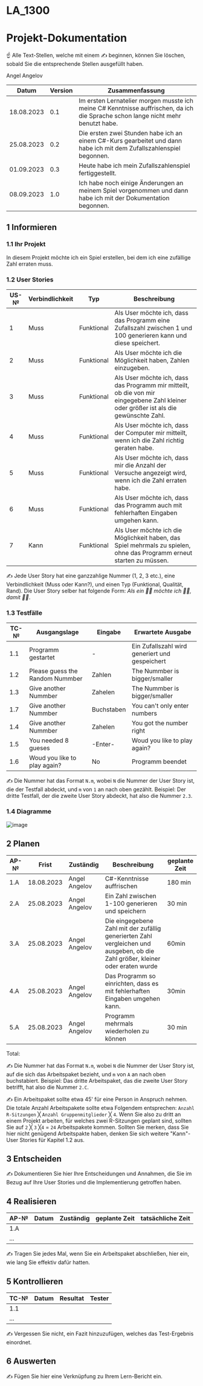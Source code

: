 # LA_1300
# Projekt-Dokumentation

☝️ Alle Text-Stellen, welche mit einem ✍️ beginnen, können Sie löschen, sobald Sie die entsprechende Stellen ausgefüllt haben.

Angel Angelov 

| Datum | Version | Zusammenfassung                                              |
| ----- | ------- | ------------------------------------------------------------ |
| 18.08.2023 | 0.1  | Im ersten Lernatelier morgen musste ich meine C# Kenntnisse auffrischen, da ich die Sprache schon lange nicht mehr benutzt habe. |
| 25.08.2023 | 0.2  | Die ersten zwei Stunden habe ich an einem C#-Kurs gearbeitet und dann habe ich mit dem Zufallszahlenspiel begonnen.              |
| 01.09.2023 | 0.3  | Heute habe ich mein Zufallszahlenspiel fertiggestellt.                                                                          |
| 08.09.2023 | 1.0  | Ich habe noch einige Änderungen an meinem Spiel vorgenommen und dann habe ich mit der Dokumentation begonnen.
## 1 Informieren

### 1.1 Ihr Projekt

In diesem Projekt möchte ich ein Spiel erstellen, bei dem ich eine zufällige Zahl erraten muss.

### 1.2 User Stories

| US-№ | Verbindlichkeit | Typ  | Beschreibung                       |
| ---- | --------------- | ---- | ---------------------------------- |
| 1    |  Muss           |   Funktional   |Als User möchte ich, dass das Programm eine Zufallszahl zwischen 1 und 100 generieren kann und diese speichert.|
| 2    |  Muss           |   Funktional   |Als User möchte ich die Möglichkeit haben, Zahlen einzugeben. |
| 3    |  Muss           |   Funktional   |Als User möchte ich, dass das Programm mir mitteilt, ob die von mir eingegebene Zahl kleiner oder größer ist als die gewünschte Zahl.|
| 4    |  Muss           |   Funktional   |Als User möchte ich, dass der Computer mir mitteilt, wenn ich die Zahl richtig geraten habe.|
| 5    |  Muss           |   Funktional   |Als User möchte ich, dass mir die Anzahl der Versuche angezeigt wird, wenn ich die Zahl erraten habe.|
| 6    |  Muss           |   Funktional   |Als User möchte ich, dass das Programm auch mit fehlerhaften Eingaben umgehen kann.|
| 7    |  Kann           |   Funktional   |Als User möchte ich die Möglichkeit haben, das Spiel mehrmals zu spielen, ohne das Programm erneut starten zu müssen.|


✍️ Jede User Story hat eine ganzzahlige Nummer (1, 2, 3 etc.), eine Verbindlichkeit (Muss oder Kann?), und einen Typ (Funktional, Qualität, Rand). Die User Story selber hat folgende Form: *Als ein 🤷‍♂️ möchte ich 🤷‍♂️, damit 🤷‍♂️*.

### 1.3 Testfälle

| TC-№ | Ausgangslage | Eingabe | Erwartete Ausgabe |
| ---- | ------------ | ------- | ----------------- |
| 1.1  | Programm gestartet |    -     | Ein Zufallszahl wird generiert und gespeichert|
| 1.2  | Please guess the Random Nummber |   Zahlen    | The Nummber is bigger/smaller|
| 1.3  | Give another Nummber | Zahelen |  The Nummber is bigger/smaller  |
| 1.7  | Give another Nummber| Buchstaben | You can't only enter numbers|
| 1.4  | Give another Nummber | Zahelen     |  You got the number right    |
| 1.5  | You needed 8 gueses | -Enter- | Woud you like to play again?|
| 1.6  |  Woud you like to play again? | No | Programm beendet|



✍️ Die Nummer hat das Format `N.m`, wobei `N` die Nummer der User Story ist, die der Testfall abdeckt, und `m` von `1` an nach oben gezählt. Beispiel: Der dritte Testfall, der die zweite User Story abdeckt, hat also die Nummer `2.3`.

### 1.4 Diagramme

![image](https://github.com/doomdude32a/LA1300/assets/112430127/d975b1e8-5c1c-4951-bd4e-857a9ee98e21)


## 2 Planen

| AP-№ | Frist | Zuständig | Beschreibung | geplante Zeit |
| ---- | ----- | --------- | ------------ | ------------- |
| 1.A  | 18.08.2023 |   Angel Angelov    | C#-Kenntnisse auffrischen | 180 min |
| 2.A  | 25.08.2023 |   Angel Angelov   |  Ein Zahl zwischen 1-100 generieren und speichern    |   30 min   |
| 3.A  | 25.08.2023 |   Angel Angelov  | Die eingegebene Zahl mit der zufällig generierten Zahl vergleichen und ausgeben, ob die Zahl größer, kleiner oder eraten wurde |  60min  |
| 4.A  | 25.08.2023 |   Angel Angelov  | Das Programm so einrichten, dass es mit fehlerhaften Eingaben umgehen kann.           |      30min         |
| 5.A  | 25.08.2023 |   Angel Angelov  |  Programm mehrmals wiederholen zu können  | 30 min              |


Total: 

✍️ Die Nummer hat das Format `N.m`, wobei `N` die Nummer der User Story ist, auf die sich das Arbeitspaket bezieht, und `m` von `A` an nach oben buchstabiert. Beispiel: Das dritte Arbeitspaket, das die zweite User Story betrifft, hat also die Nummer `2.C`.

✍️ Ein Arbeitspaket sollte etwa 45' für eine Person in Anspruch nehmen. Die totale Anzahl Arbeitspakete sollte etwa Folgendem entsprechen: `Anzahl R-Sitzungen` ╳ `Anzahl Gruppenmitglieder` ╳ `4`. Wenn Sie also zu dritt an einem Projekt arbeiten, für welches zwei R-Sitzungen geplant sind, sollten Sie auf `2` ╳ `3` ╳`4` = `24` Arbeitspakete kommen. Sollten Sie merken, dass Sie hier nicht genügend Arbeitspakte haben, denken Sie sich weitere "Kann"-User Stories für Kapitel 1.2 aus.

## 3 Entscheiden

✍️ Dokumentieren Sie hier Ihre Entscheidungen und Annahmen, die Sie im Bezug auf Ihre User Stories und die Implementierung getroffen haben.

## 4 Realisieren

| AP-№ | Datum | Zuständig | geplante Zeit | tatsächliche Zeit |
| ---- | ----- | --------- | ------------- | ----------------- |
| 1.A  |       |           |               |                   |
| ...  |       |           |               |                   |

✍️ Tragen Sie jedes Mal, wenn Sie ein Arbeitspaket abschließen, hier ein, wie lang Sie effektiv dafür hatten.

## 5 Kontrollieren

| TC-№ | Datum | Resultat | Tester |
| ---- | ----- | -------- | ------ |
| 1.1  |       |          |        |
| ...  |       |          |        |

✍️ Vergessen Sie nicht, ein Fazit hinzuzufügen, welches das Test-Ergebnis einordnet.

## 6 Auswerten

✍️ Fügen Sie hier eine Verknüpfung zu Ihrem Lern-Bericht ein.
